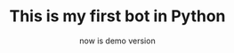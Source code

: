 <h1 align ="center">This is my first bot in Python</h1>
<p align ="center">now is demo version</p>



